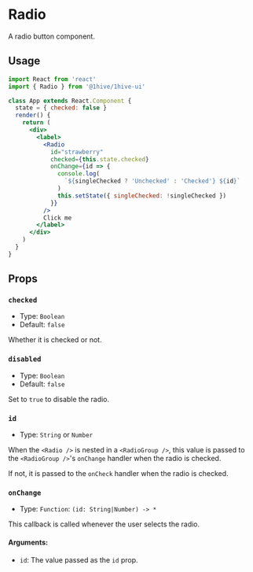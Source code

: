 # Radio

A radio button component.

## Usage

```jsx
import React from 'react'
import { Radio } from '@1hive/1hive-ui'

class App extends React.Component {
  state = { checked: false }
  render() {
    return (
      <div>
        <label>
          <Radio
            id="strawberry"
            checked={this.state.checked}
            onChange={id => {
              console.log(
                `${singleChecked ? 'Unchecked' : 'Checked'} ${id}`
              )
              this.setState({ singleChecked: !singleChecked })
            }}
          />
          Click me
        </label>
      </div>
    )
  }
}
```

## Props

### `checked`

- Type: `Boolean`
- Default: `false`

Whether it is checked or not.

### `disabled`

- Type: `Boolean`
- Default: `false`

Set to `true` to disable the radio.

### `id`

- Type: `String` or `Number`

When the `<Radio />` is nested in a `<RadioGroup />`, this value is passed to
the `<RadioGroup />`'s `onChange` handler when the radio is checked.

If not, it is passed to the `onCheck` handler when the radio is checked.

### `onChange`

- Type: `Function`: `(id: String|Number) -> *`

This callback is called whenever the user selects the radio.

#### Arguments:

- `id`: The value passed as the `id` prop.
